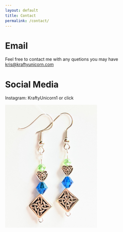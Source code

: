 ```yaml
---
layout: default
title: Contact
permalink: /contact/
---
```

<script src="https://kit.fontawesome.com/f8c67e7a1e.js" crossorigin="anonymous"></script>

# Email

Feel free to contact me with any quetions you may have
[kris@kraftyunicorn.com](mailto:kris@kraftyunicorn.com)





# Social Media

Instagram: KraftyUnicorn1 or click <i class="fa-solid fa-arrow-right"></i> <a href="https://www.instragram.com/kraftyunicorn1/" title="Instagram"><i class="fa-brands fa-instagram-square"></i></a>

<img src="/images/earringsceltic.jpg" width="300" /> 
